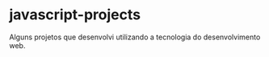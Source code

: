 # javascript-projects
Alguns projetos que desenvolvi utilizando a tecnologia do desenvolvimento web.
